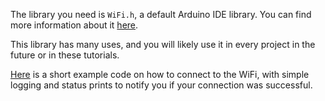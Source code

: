 The library you need is `WiFi.h`, a default Arduino IDE library. You can find more information about it [here](https://www.php.net/manual/en/function.mail.php).

This library has many uses, and you will likely use it in every project in the future or in these tutorials.

[Here](https://www.php.net/manual/en/function.mail.php) is a short example code on how to connect to the WiFi, with simple logging and status prints to notify you if your connection was successful.

